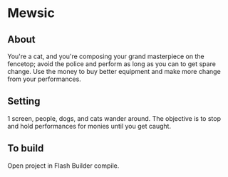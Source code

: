 # Mewsic

## About

You're a cat, and you're composing your grand masterpiece on the fencetop; avoid the police and perform as long as you can to get spare change. Use the money to buy better equipment and make more change from your performances.

## Setting

1 screen, people, dogs, and cats wander around. The objective is to stop and hold performances for monies until you get caught.

## To build

Open project in Flash Builder compile.
